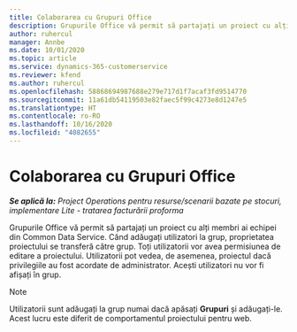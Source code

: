 ```yaml
---
title: Colaborarea cu Grupuri Office
description: Grupurile Office vă permit să partajați un proiect cu alți membri ai echipei din interiorul Common Data Service.
author: ruhercul
manager: Annbe
ms.date: 10/01/2020
ms.topic: article
ms.service: dynamics-365-customerservice
ms.reviewer: kfend
ms.author: ruhercul
ms.openlocfilehash: 58868694987688e279e717d1f7acaf3fd9514770
ms.sourcegitcommit: 11a61db54119503e82faec5f99c4273e8d1247e5
ms.translationtype: HT
ms.contentlocale: ro-RO
ms.lasthandoff: 10/16/2020
ms.locfileid: "4082655"
---
```

# <a name="collaboration-with-office-groups"></a>Colaborarea cu Grupuri Office

_**Se aplică la:** Project Operations pentru resurse/scenarii bazate pe stocuri, implementare Lite - tratarea facturării proforma_

Grupurile Office vă permit să partajați un proiect cu alți membri ai echipei din Common Data Service. Când adăugați utilizatori la grup, proprietatea proiectului se transferă către grup. Toți utilizatorii vor avea permisiunea de editare a proiectului. Utilizatorii pot vedea, de asemenea, proiectul dacă privilegiile au fost acordate de administrator. Acești utilizatori nu vor fi afișați în grup.

> [!NOTE] 
> Utilizatorii sunt adăugați la grup numai dacă apăsați **Grupuri** și adăugați-le. Acest lucru este diferit de comportamentul proiectului pentru web. 

